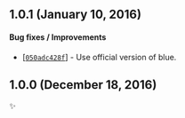 ## 1.0.1 (January 10, 2016)

#### Bug fixes / Improvements

* [[`050adc428f`](https://github.com/alrra/browser-logos/commit/050adc428f38214459ab454c21a24447bc08eda5)] -
  Use official version of blue.


## 1.0.0 (December 18, 2016)

✨
